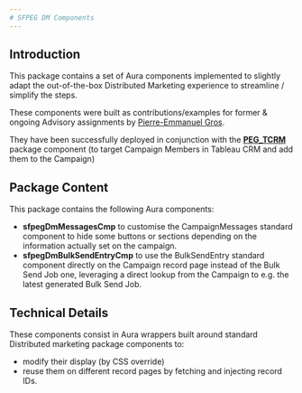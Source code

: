 ```yaml
---
# SFPEG DM Components
---
```



## Introduction

This package contains a set of Aura components implemented to slightly adapt the out-of-the-box
Distributed Marketing experience to streamline / simplify the steps.

These components were built as contributions/examples for former & ongoing Advisory assignments by 
[Pierre-Emmanuel Gros](https://github.com/pegros). 

They have been successfully deployed in conjunction with the **[PEG_TCRM](https://github.com/pegros/PEG_TCRM)**
package component (to target Campaign Members in Tableau CRM and add them to the Campaign)

## Package Content

This package contains the following Aura components:
* **sfpegDmMessagesCmp** to customise the CampaignMessages standard component to hide some buttons
or sections depending on the information actually set on the campaign.
* **sfpegDmBulkSendEntryCmp** to use the BulkSendEntry standard component directly on the Campaign
record page instead of the Bulk Send Job one, leveraging a direct lookup from the Campaign to e.g. the
latest generated Bulk Send Job.


## Technical Details

These components consist in Aura wrappers built around standard Distributed marketing package
components to:
* modify their display (by CSS override)
* reuse them on different record pages by fetching and injecting record IDs.

